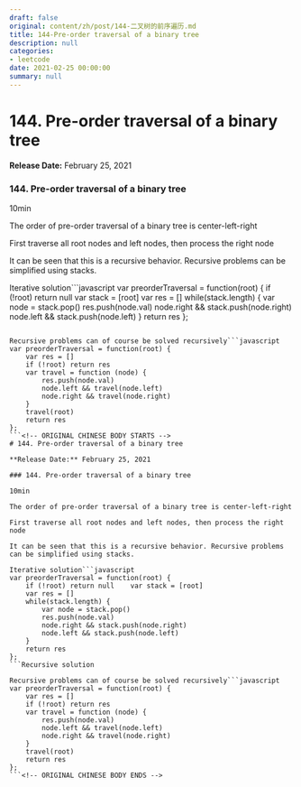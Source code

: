 ```yaml
---
draft: false
original: content/zh/post/144-二叉树的前序遍历.md
title: 144-Pre-order traversal of a binary tree
description: null
categories:
- leetcode
date: 2021-02-25 00:00:00
summary: null
---
```


# 144. Pre-order traversal of a binary tree

**Release Date:** February 25, 2021

### 144. Pre-order traversal of a binary tree

10min

The order of pre-order traversal of a binary tree is center-left-right

First traverse all root nodes and left nodes, then process the right node

It can be seen that this is a recursive behavior. Recursive problems can be simplified using stacks.

Iterative solution```javascript
var preorderTraversal = function(root) {
    if (!root) return null    var stack = [root]
    var res = []
    while(stack.length) {
        var node = stack.pop()
        res.push(node.val)
        node.right && stack.push(node.right)
        node.left && stack.push(node.left)
    }
    return res
};
```Recursive solution

Recursive problems can of course be solved recursively```javascript
var preorderTraversal = function(root) {
    var res = []
    if (!root) return res
    var travel = function (node) {
        res.push(node.val)
        node.left && travel(node.left)
        node.right && travel(node.right)
    }
    travel(root)
    return res
};
```<!-- ORIGINAL CHINESE BODY STARTS -->
# 144. Pre-order traversal of a binary tree

**Release Date:** February 25, 2021

### 144. Pre-order traversal of a binary tree

10min

The order of pre-order traversal of a binary tree is center-left-right

First traverse all root nodes and left nodes, then process the right node

It can be seen that this is a recursive behavior. Recursive problems can be simplified using stacks.

Iterative solution```javascript
var preorderTraversal = function(root) {
    if (!root) return null    var stack = [root]
    var res = []
    while(stack.length) {
        var node = stack.pop()
        res.push(node.val)
        node.right && stack.push(node.right)
        node.left && stack.push(node.left)
    }
    return res
};
```Recursive solution

Recursive problems can of course be solved recursively```javascript
var preorderTraversal = function(root) {
    var res = []
    if (!root) return res
    var travel = function (node) {
        res.push(node.val)
        node.left && travel(node.left)
        node.right && travel(node.right)
    }
    travel(root)
    return res
};
```<!-- ORIGINAL CHINESE BODY ENDS -->
